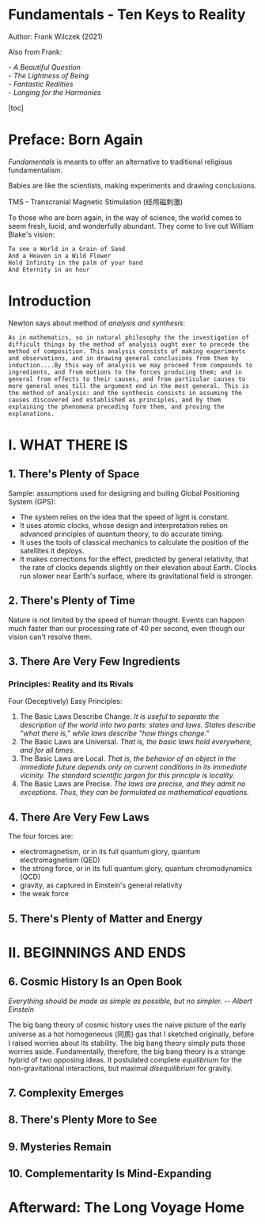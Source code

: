 # Fundamentals - Ten Keys to Reality

Author: Frank Wilczek (2021)

Also from Frank:

_- A Beautiful Question_<br>
_- The Lightness of Being_<br>
_- Fantastic Realities_<br>
_- Longing for the Harmonies_

[toc]

# Preface: Born Again

_Fundamentals_ is meants to offer an alternative to traditional religious fundamentalism.

Babies are like the scientists, making experiments and drawing conclusions.

TMS - Transcranial Magnetic Stimulation (经颅磁刺激)

To those who are born again, in the way of science, the world comes to seem fresh, lucid, and wonderfully abundant. They come to live out William Blake's vision:

```
To see a World in a Grain of Sand
And a Heaven in a Wild Flower
Hold Infinity in the palm of your hand
And Eternity in an hour
```

# Introduction

Newton says about method of _analysis and synthesis_:

```
As in mathematics, so in natural philosophy the the investigation of difficult things by the method of analysis ought ever to precede the method of composition. This analysis consists of making experiments and observations, and in drawing general conclusions from them by induction....By this way of analysis we may proceed from compounds to ingredients, and from motions to the forces producing them; and in general from effects to their causes, and from particular causes to more general ones till the argument end in the most general. This is the method of analysis: and the synthesis consists in assuming the causes discovered and established as principles, and by them explaining the phenomena preceding form them, and proving the explanations.
```

# I. WHAT THERE IS

## 1. There's Plenty of Space

Sample: assumptions used for designing and builing Global Positioning System (GPS):

- The system relies on the idea that the speed of light is constant.
- It uses atomic clocks, whose design and interpretation relies on advanced principles of quantum theory, to do accurate timing.
- It uses the tools of classical mechanics to calculate the position of the satellites it deploys.
- It makes corrections for the effect, predicted by general relativity, that the rate of clocks depends slightly on their elevation about Earth. Clocks run slower near Earth's surface, where its gravitational field is stronger.

## 2. There's Plenty of Time

Nature is not limited by the speed of human thought. Events can happen much faster than our processing rate of 40 per second, even though our vision can't resolve them.

## 3. There Are Very Few Ingredients

### Principles: Reality and its Rivals

Four (Deceptively) Easy Principles:

1. The Basic Laws Describe Change. _It is useful to separate the description of the world into two parts: states and laws. States describe "what there is," while laws describe "how things change."_
2. The Basic Laws are Universal. _That is, the basic laws hold everywhere, and for all times._
3. The Basic Laws are Local. _That is, the behavior of an object in the immediate future depends only on current conditions in its immediate vicinity. The standard scientific jargon for this principle is locality._
4. The Basic Laws are Precise. _The laws are precise, and they admit no exceptions. Thus, they can be formulated as mathematical equations._

## 4. There Are Very Few Laws

The four forces are:

- electromagnetism, or in its full quantum glory, quantum electromagnetism (QED)
- the strong force, or in its full quantum glory, quantum chromodynamics (QCD)
- gravity, as captured in Einstein's general relativity
- the weak force

## 5. There's Plenty of Matter and Energy

# II. BEGINNINGS AND ENDS

## 6. Cosmic History Is an Open Book

_Everything should be made as simple as possible, but no simpler. -- Albert Einstein_

The big bang theory of cosmic history uses the naive picture of the early universe as a hot homogeneous (同质) gas that I sketched originally, before I raised worries about its stability. The big bang theory simply puts those worries aside. Fundamentally, therefore, the big bang theory is a strange hybrid of two opposing ideas. It postulated complete _equilibrium_ for the non-gravitational interactions, but maximal _disequilibrium_ for gravity.

## 7. Complexity Emerges

## 8. There's Plenty More to See

## 9. Mysteries Remain

## 10. Complementarity Is Mind-Expanding

# Afterward: The Long Voyage Home

